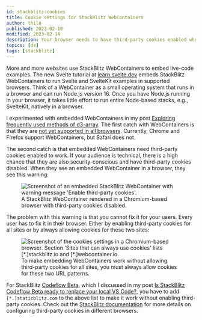 ```yaml
---
id: stackblitz-cookies
title: Cookie settings for StackBlitz WebContainers
author: thilo
published: 2023-02-10
modified: 2023-02-14
description: Your browser needs to have third-party cookies enabled when you look at live-code examples embedded with StackBlitz WebContainers. Alternatively, you can allow specific URL patterns to always use cookies. This post describes how embedded WebContainers work in your browser without allowing third-party cookies for all sites.
topics: [dx]
tags: [stackblitz]
---
```


<script>
  import Image from '$lib/components/image.svelte';
</script>

More and more websites use StackBlitz WebContainers to embed live-code examples. The new Svelte tutorial at [learn.svelte.dev](https://learn.svelte.dev/) embeds StackBlitz WebContainers to run Svelte and SvelteKit examples in supported browsers. Think of a WebContainer as a small operating system that runs in a browser and can run Node.js version 16. Once you have Node.js running in your browser, it takes little effort to run entire Node-based stacks, e.g., SvelteKit, natively in a browser.

I experimented with embedded WebContainers in my post [Exploring frequently used methods of d3-array](https://maier.tech/posts/exploring-frequently-used-methods-of-d3-array). The first catch with WebContainers is that they are [not yet supported in all browsers](https://developer.stackblitz.com/platform/webcontainers/browser-support). Currently, Chrome and Firefox support WebContainers, but Safari does not.

The second catch is that embedded WebContainers need third-party cookies enabled to work. If your audience is technical, there is a high chance that they are also security-conscious and have third-party cookies disabled. When they see an embedded WebContainer in a browser, they see this warning:

<figure>
<Image
  ratio={1672/736}
  alt="Screenshot of an embedded StackBlitz WebContainer with warning message 'Enable third-party cookies'."
  url="https://share.mailbox.org/ajax/share/01028db20d4f100618142d9d4f104349a5bd8f225863157c/1/8/MjQy/MjQyLzM1Mg?dl=true"
  loading="lazy" />
<figcaption>A StackBlitz WebContainer rendered in a Chromium-based browser with third-party cookies disabled.</figcaption>
</figure>

The problem with this warning is that you cannot fix it for your users. Every user has to fix it in their browser. Either by enabling third-party cookies for all sites or by always allowing cookies for these two sites:

<figure>
<Image
  ratio={1372/426}
  alt="Screenshot of the cookies settings in a Chromium-based browser. Section 'Sites that can always use cookies' lists [*.]stackblitz.io and [*.]webcontainer.io."
  url="https://share.mailbox.org/ajax/share/00be9d910b34770803d52fab34774f318badc952ab2cb1c2/1/8/MjQy/MjQyLzM1OA?dl=true"
  loading="lazy" />
<figcaption>To make embedding WebContainers work without allowing third-party cookies for all sites, you must always allow cookies for these two URL patterns.</figcaption>
</figure>

For StackBlitz [Codeflow Beta](https://stackblitz.com/codeflow/beta), which I discussed in my post [Is StackBlitz Codeflow Beta ready to replace your local VS Code?](https://maier.tech/posts/is-stackblitz-codeflow-beta-ready-to-replace-your-local-vs-code), you have to add `[*.]staticblitz.com` to the above list to make it work without enabling third-party cookies. Check out the [StackBlitz documentation](https://developer.stackblitz.com/platform/webcontainers/browser-config) for more details on configuring third-party cookies in different browsers.
